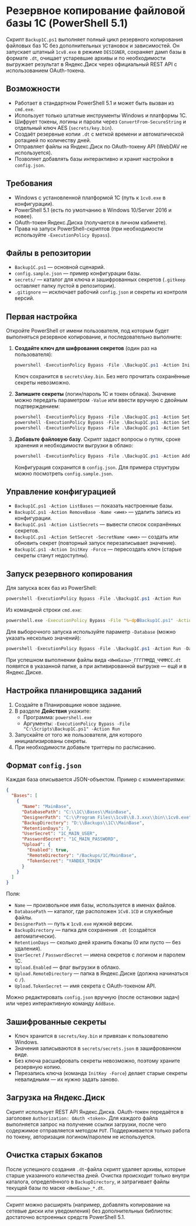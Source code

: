 # Резервное копирование файловой базы 1С (PowerShell 5.1)

Скрипт `Backup1C.ps1` выполняет полный цикл резервного копирования файловых
баз 1С без дополнительных установок и зависимостей. Он запускает штатный
`1cv8.exe` в режиме `DESIGNER`, сохраняет дамп базы в формате `.dt`, очищает
устаревшие архивы и по необходимости выгружает результат в Яндекс.Диск через
официальный REST API с использованием OAuth-токена.

## Возможности

- Работает в стандартном PowerShell 5.1 и может быть вызван из `cmd.exe`.
- Использует только штатные инструменты Windows и платформы 1С.
- Шифрует токены, логины и пароли через `ConvertFrom-SecureString` и отдельный
  ключ AES (`secrets/key.bin`).
- Создаёт резервные копии `.dt` с меткой времени и автоматической ротацией по
  количеству дней.
- Отправляет файлы на Яндекс.Диск по OAuth-токену API (WebDAV не используется).
- Позволяет добавлять базы интерактивно и хранит настройки в `config.json`.

## Требования

- Windows с установленной платформой 1С (путь к `1cv8.exe` в конфигурации).
- PowerShell 5.1 (есть по умолчанию в Windows 10/Server 2016 и новее).
- OAuth-токен Яндекс.Диска (получается в личном кабинете).
- Права на запуск PowerShell-скриптов (при необходимости используйте
  `-ExecutionPolicy Bypass`).

## Файлы в репозитории

- `Backup1C.ps1` — основной сценарий.
- `config.sample.json` — пример конфигурации базы.
- `secrets/` — каталог для ключа и зашифрованных секретов (`.gitkeep` оставляет
  папку пустой в репозитории).
- `.gitignore` — исключает рабочий `config.json` и секреты из контроля версий.

## Первая настройка

Откройте PowerShell от имени пользователя, под которым будет выполняться
резервное копирование, и последовательно выполните:

1. **Создайте ключ для шифрования секретов** (один раз на пользователя):

   ```powershell
   powershell -ExecutionPolicy Bypass -File .\Backup1C.ps1 -Action InitKey
   ```

   Ключ сохранится в `secrets\key.bin`. Без него прочитать сохранённые секреты
   невозможно.

2. **Запишите секреты** (логин/пароль 1С и токен облака). Значение можно передать
   параметром `-Value` или ввести вручную с двойным подтверждением:

   ```powershell
   powershell -ExecutionPolicy Bypass -File .\Backup1C.ps1 -Action SetSecret -SecretName 1C_MAIN_USER
   powershell -ExecutionPolicy Bypass -File .\Backup1C.ps1 -Action SetSecret -SecretName 1C_MAIN_PASSWORD
   powershell -ExecutionPolicy Bypass -File .\Backup1C.ps1 -Action SetSecret -SecretName YANDEX_TOKEN
   ```

3. **Добавьте файловую базу**. Скрипт задаст вопросы о путях, сроке хранения и
   необходимости выгрузки в облако:

   ```powershell
   powershell -ExecutionPolicy Bypass -File .\Backup1C.ps1 -Action AddBase
   ```

   Конфигурация сохранится в `config.json`. Для примера структуры можно
   посмотреть `config.sample.json`.

## Управление конфигурацией

- `Backup1C.ps1 -Action ListBases` — показать настроенные базы.
- `Backup1C.ps1 -Action RemoveBase -Name <имя>` — удалить запись из конфигурации.
- `Backup1C.ps1 -Action ListSecrets` — вывести список сохранённых секретов.
- `Backup1C.ps1 -Action SetSecret -SecretName <имя>` — создать или обновить
  секрет (повторный запуск перезаписывает значение).
- `Backup1C.ps1 -Action InitKey -Force` — пересоздать ключ (старые секреты станут
  недоступны).

## Запуск резервного копирования

Для запуска всех баз из PowerShell:

```powershell
powershell -ExecutionPolicy Bypass -File .\Backup1C.ps1 -Action Run
```

Из командной строки `cmd.exe`:

```cmd
powershell.exe -ExecutionPolicy Bypass -File "%~dp0Backup1C.ps1" -Action Run
```

Для выборочного запуска используйте параметр `-Database` (можно указать несколько
значений):

```powershell
powershell -ExecutionPolicy Bypass -File .\Backup1C.ps1 -Action Run -Database "MainBase","Demo"
```

При успешном выполнении файлы вида `<ИмяБазы>_ГГГГММДД_ЧЧММСС.dt` появятся в
указанной папке, а при активированной выгрузке — ещё и в Яндекс.Диске.

## Настройка планировщика заданий

1. Создайте в Планировщике новое задание.
2. В разделе **Действия** укажите:
   - Программа: `powershell.exe`
   - Аргументы: `-ExecutionPolicy Bypass -File "C:\Scripts\Backup1C.ps1" -Action Run`
3. Запускайте от того же пользователя, для которого инициализированы секреты.
4. При необходимости добавьте триггеры по расписанию.

## Формат `config.json`

Каждая база описывается JSON-объектом. Пример с комментариями:

```json
{
  "Bases": [
    {
      "Name": "MainBase",
      "DatabasePath": "C:\\1C\\Bases\\MainBase",
      "DesignerPath": "C:\\Program Files\\1cv8\\8.3.xxx\\bin\\1cv8.exe",
      "BackupDirectory": "D:\\Backups\\1C\\MainBase",
      "RetentionDays": 7,
      "UserSecret": "1C_MAIN_USER",
      "PasswordSecret": "1C_MAIN_PASSWORD",
      "Upload": {
        "Enabled": true,
        "RemoteDirectory": "/Backups/1C/MainBase",
        "TokenSecret": "YANDEX_TOKEN"
      }
    }
  ]
}
```

Поля:

- `Name` — произвольное имя базы, используется в именах файлов.
- `DatabasePath` — каталог, где расположен `1Cv8.1CD` и служебные файлы.
- `DesignerPath` — путь к `1cv8.exe` нужной версии.
- `BackupDirectory` — папка для сохранения `.dt` (создаётся автоматически).
- `RetentionDays` — сколько дней хранить бэкапы (0 или пусто — без удаления).
- `UserSecret` / `PasswordSecret` — имена секретов с логином и паролем 1С.
- `Upload.Enabled` — флаг выгрузки в облако.
- `Upload.RemoteDirectory` — папка в Яндекс.Диске (должна начинаться с `/`).
- `Upload.TokenSecret` — имя секрета с OAuth-токеном API.

Можно редактировать `config.json` вручную (после остановки задач) или через
интерактивную команду `AddBase`.

## Зашифрованные секреты

- Ключ хранится в `secrets/key.bin` и привязан к пользователю Windows.
- Значения записываются в `secrets/secrets.json` в зашифрованном виде.
- Без ключа расшифровать секреты невозможно, поэтому храните резервную копию.
- Перезапись ключа (команда `InitKey -Force`) делает старые секреты
  невалидными — их нужно задать заново.

## Загрузка на Яндекс.Диск

Скрипт использует REST API Яндекс.Диска. OAuth-токен передаётся в заголовке
`Authorization: OAuth <token>`. Для каждого файла выполняется запрос на получение
ссылки загрузки, после чего содержимое отправляется методом `PUT`. Поддерживается
только работа по токену, авторизация логином/паролем не используется.

## Очистка старых бэкапов

После успешного создания `.dt`-файла скрипт удаляет архивы, которые старше
указанного количества дней. Очистка происходит только внутри каталога,
определённого в `BackupDirectory`, и затрагивает файлы текущей базы по маске
`<ИмяБазы>_*.dt`.

---

Скрипт можно расширять (например, добавлять копирование на сетевые диски или
уведомления) без дополнительных библиотек: достаточно встроенных средств
PowerShell 5.1.